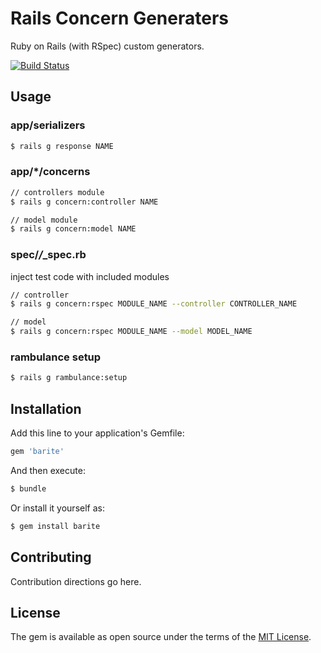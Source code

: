 # Rails Concern Generaters

Ruby on Rails (with RSpec) custom generators.

[![Build Status](https://travis-ci.org/weathare/barite.svg?branch=master)](https://travis-ci.org/weathare/barite)

## Usage

### app/serializers

```bash
$ rails g response NAME
```

### app/*/concerns

```bash
// controllers module
$ rails g concern:controller NAME

// model module
$ rails g concern:model NAME
```

### spec/*/*_spec.rb

inject test code with included modules

```bash
// controller
$ rails g concern:rspec MODULE_NAME --controller CONTROLLER_NAME

// model
$ rails g concern:rspec MODULE_NAME --model MODEL_NAME
```

### rambulance setup

```bash
$ rails g rambulance:setup
```

## Installation
Add this line to your application's Gemfile:

```ruby
gem 'barite'
```

And then execute:
```bash
$ bundle
```

Or install it yourself as:
```bash
$ gem install barite
```

## Contributing
Contribution directions go here.

## License
The gem is available as open source under the terms of the [MIT License](http://opensource.org/licenses/MIT).
